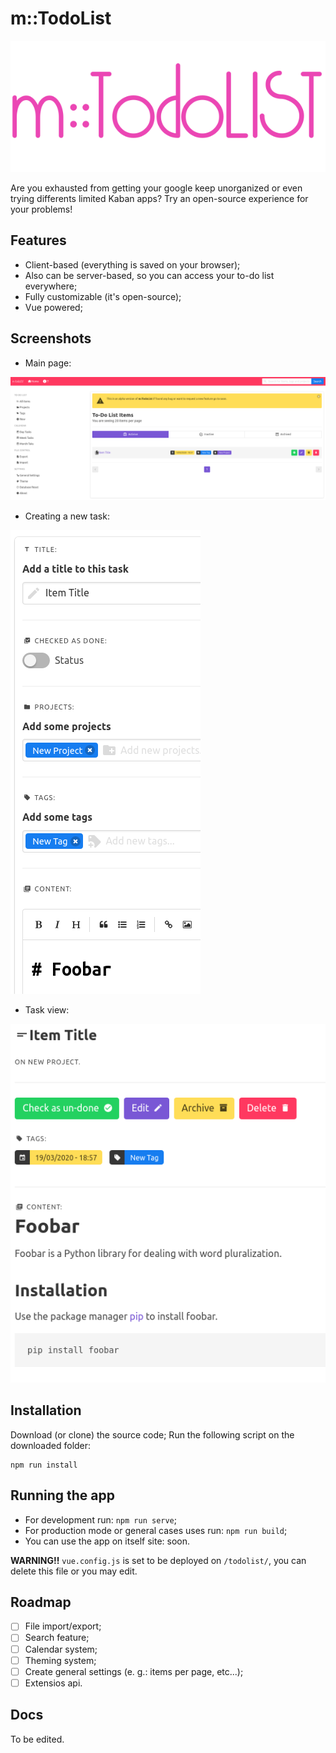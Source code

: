 # m::TodoList
![Logo](images/todo-list-logo.png "m::TodoList")

Are you exhausted from getting your google keep unorganized or even trying differents limited Kaban apps? Try an open-source experience for your problems!

## Features
- Client-based (everything is saved on your browser);
- Also can be server-based, so you can access your to-do list everywhere;
- Fully customizable (it's open-source);
- Vue powered;

## Screenshots
- Main page:

![Screenshot](images/sc1.png "Screenshot 1")

- Creating a new task:

![Screenshot](images/sc2.png "Screenshot 2")

- Task view:

![Screenshot](images/sc3.png "Screenshot 3")

## Installation
Download (or clone) the source code;
Run the following script on the downloaded folder:
```
npm run install
```

## Running the app
- For development run: `npm run serve`;
- For production mode or general cases uses run: `npm run build`;
- You can use the app on itself site: soon.

**WARNING!!** `vue.config.js` is set to be deployed on `/todolist/`, you can delete this file or you may edit.

## Roadmap
* [ ] File import/export;
* [ ] Search feature;
* [ ] Calendar system;
* [ ] Theming system;
* [ ] Create general settings (e. g.: items per page, etc...);
* [ ] Extensios api.

## Docs
To be edited.